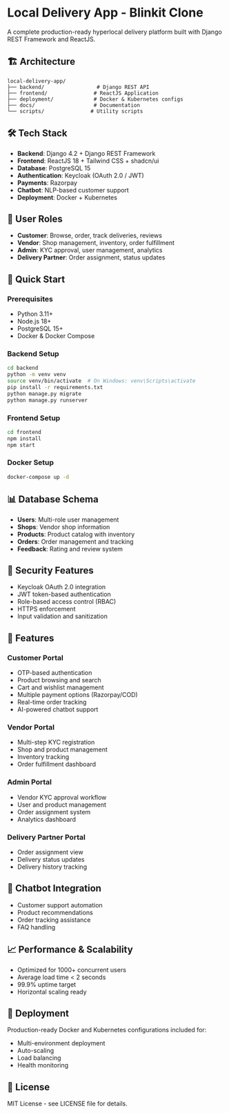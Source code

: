 # Local Delivery App - Blinkit Clone

A complete production-ready hyperlocal delivery platform built with Django REST Framework and ReactJS.

## 🏗️ Architecture

```
local-delivery-app/
├── backend/                 # Django REST API
├── frontend/               # ReactJS Application
├── deployment/             # Docker & Kubernetes configs
├── docs/                   # Documentation
└── scripts/               # Utility scripts
```

## 🛠️ Tech Stack

- **Backend**: Django 4.2 + Django REST Framework
- **Frontend**: ReactJS 18 + Tailwind CSS + shadcn/ui
- **Database**: PostgreSQL 15
- **Authentication**: Keycloak (OAuth 2.0 / JWT)
- **Payments**: Razorpay
- **Chatbot**: NLP-based customer support
- **Deployment**: Docker + Kubernetes

## 👥 User Roles

- **Customer**: Browse, order, track deliveries, reviews
- **Vendor**: Shop management, inventory, order fulfillment
- **Admin**: KYC approval, user management, analytics
- **Delivery Partner**: Order assignment, status updates

## 🚀 Quick Start

### Prerequisites

- Python 3.11+
- Node.js 18+
- PostgreSQL 15+
- Docker & Docker Compose

### Backend Setup

```bash
cd backend
python -m venv venv
source venv/bin/activate  # On Windows: venv\Scripts\activate
pip install -r requirements.txt
python manage.py migrate
python manage.py runserver
```

### Frontend Setup

```bash
cd frontend
npm install
npm start
```

### Docker Setup

```bash
docker-compose up -d
```

## 📊 Database Schema

- **Users**: Multi-role user management
- **Shops**: Vendor shop information
- **Products**: Product catalog with inventory
- **Orders**: Order management and tracking
- **Feedback**: Rating and review system

## 🔐 Security Features

- Keycloak OAuth 2.0 integration
- JWT token-based authentication
- Role-based access control (RBAC)
- HTTPS enforcement
- Input validation and sanitization

## 📱 Features

### Customer Portal
- OTP-based authentication
- Product browsing and search
- Cart and wishlist management
- Multiple payment options (Razorpay/COD)
- Real-time order tracking
- AI-powered chatbot support

### Vendor Portal
- Multi-step KYC registration
- Shop and product management
- Inventory tracking
- Order fulfillment dashboard

### Admin Portal
- Vendor KYC approval workflow
- User and product management
- Order assignment system
- Analytics dashboard

### Delivery Partner Portal
- Order assignment view
- Delivery status updates
- Delivery history tracking

## 🤖 Chatbot Integration

- Customer support automation
- Product recommendations
- Order tracking assistance
- FAQ handling

## 📈 Performance & Scalability

- Optimized for 1000+ concurrent users
- Average load time < 2 seconds
- 99.9% uptime target
- Horizontal scaling ready

## 🚢 Deployment

Production-ready Docker and Kubernetes configurations included for:
- Multi-environment deployment
- Auto-scaling
- Load balancing
- Health monitoring

## 📝 License

MIT License - see LICENSE file for details.
